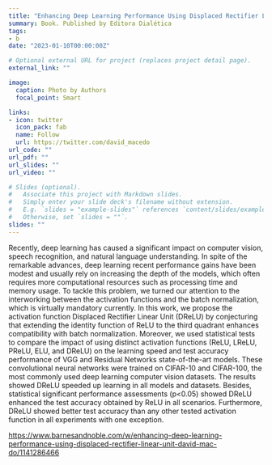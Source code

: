 ```yaml
---
title: "Enhancing Deep Learning Performance Using Displaced Rectifier Linear Unit"
summary: Book. Published by Editora Dialética
tags:
- b
date: "2023-01-10T00:00:00Z"

# Optional external URL for project (replaces project detail page).
external_link: ""

image:
  caption: Photo by Authors
  focal_point: Smart

links:
- icon: twitter
  icon_pack: fab
  name: Follow
  url: https://twitter.com/david_macedo
url_code: ""
url_pdf: ""
url_slides: ""
url_video: ""

# Slides (optional).
#   Associate this project with Markdown slides.
#   Simply enter your slide deck's filename without extension.
#   E.g. `slides = "example-slides"` references `content/slides/example-slides.md`.
#   Otherwise, set `slides = ""`.
slides: ""
---
```


Recently, deep learning has caused a significant impact on computer vision, speech recognition, and natural language understanding. In spite of the remarkable advances, deep learning recent performance gains have been modest and usually rely on increasing the depth of the models, which often requires more computational resources such as processing time and memory usage. To tackle this problem, we turned our attention to the interworking between the activation functions and the batch normalization, which is virtually mandatory currently. In this work, we propose the activation function Displaced Rectifier Linear Unit (DReLU) by conjecturing that extending the identity function of ReLU to the third quadrant enhances compatibility with batch normalization. Moreover, we used statistical tests to compare the impact of using distinct activation functions (ReLU, LReLU, PReLU, ELU, and DReLU) on the learning speed and test accuracy performance of VGG and Residual Networks state-of-the-art models. These convolutional neural networks were trained on CIFAR-10 and CIFAR-100, the most commonly used deep learning computer vision datasets. The results showed DReLU speeded up learning in all models and datasets. Besides, statistical significant performance assessments (p<0.05) showed DReLU enhanced the test accuracy obtained by ReLU in all scenarios. Furthermore, DReLU showed better test accuracy than any other tested activation function in all experiments with one exception.

https://www.barnesandnoble.com/w/enhancing-deep-learning-performance-using-displaced-rectifier-linear-unit-david-mac-do/1141286466
